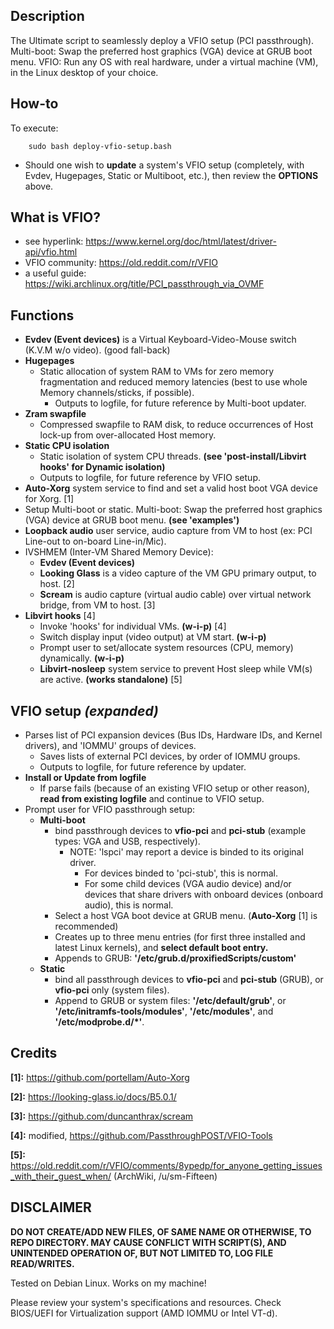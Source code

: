 ## Description
The Ultimate script to seamlessly deploy a VFIO setup (PCI passthrough). Multi-boot: Swap the preferred host graphics (VGA) device at GRUB boot menu. VFIO: Run any OS with real hardware, under a virtual machine (VM), in the Linux desktop of your choice.

## How-to
To execute:

        sudo bash deploy-vfio-setup.bash

* Should one wish to **update** a system's VFIO setup (completely, with Evdev, Hugepages, Static or Multiboot, etc.), then review the **OPTIONS** above.

## What is VFIO?
* see hyperlink:        https://www.kernel.org/doc/html/latest/driver-api/vfio.html
* VFIO community:       https://old.reddit.com/r/VFIO
* a useful guide:       https://wiki.archlinux.org/title/PCI_passthrough_via_OVMF

## Functions

* **Evdev (Event devices)** is a Virtual Keyboard-Video-Mouse switch (K.V.M w/o video). (good fall-back)
* **Hugepages**
    * Static allocation of system RAM to VMs for zero memory fragmentation and reduced memory latencies (best to use whole Memory channels/sticks, if possible).
        * Outputs to logfile, for future reference by Multi-boot updater.
* **Zram swapfile**
    * Compressed swapfile to RAM disk, to reduce occurrences of Host lock-up from over-allocated Host memory.
* **Static CPU isolation**
    * Static isolation of system CPU threads. **(see 'post-install/Libvirt hooks' for Dynamic isolation)**
    * Outputs to logfile, for future reference by VFIO setup.
* **Auto-Xorg** system service to find and set a valid host boot VGA device for Xorg. [1]
* Setup Multi-boot or static. Multi-boot: Swap the preferred host graphics (VGA) device at GRUB boot menu. **(see 'examples')**
* **Loopback audio** user service, audio capture from VM to host (ex: PCI Line-out to on-board Line-in/Mic).
* IVSHMEM (Inter-VM Shared Memory Device):
    * **Evdev (Event devices)**
    * **Looking Glass** is a video capture of the VM GPU primary output, to host. [2]
    * **Scream** is audio capture (virtual audio cable) over virtual network bridge, from VM to host. [3]
* **Libvirt hooks** [4]
    * Invoke 'hooks' for individual VMs. **(w-i-p)** [4]
    * Switch display input (video output) at VM start. **(w-i-p)**
    * Prompt user to set/allocate system resources (CPU, memory) dynamically. **(w-i-p)**
    * **Libvirt-nosleep** system service to prevent Host sleep while VM(s) are active. **(works standalone)** [5]

## VFIO setup *(expanded)*
* Parses list of PCI expansion devices (Bus IDs, Hardware IDs, and Kernel drivers), and 'IOMMU' groups of devices.
    * Saves lists of external PCI devices, by order of IOMMU groups.
    * Outputs to logfile, for future reference by updater.
* **Install or Update from logfile**
    * If parse fails (because of an existing VFIO setup or other reason), **read from existing logfile** and continue to VFIO setup.
* Prompt user for VFIO passthrough setup:
    * **Multi-boot**
        * bind passthrough devices to **vfio-pci** and **pci-stub** (example types: VGA and USB, respectively).
            * NOTE: 'lspci' may report a device is binded to its original driver.
                * For devices binded to 'pci-stub', this is normal.
                * For some child devices (VGA audio device) and/or devices that share drivers with onboard devices (onboard audio), this is normal.
        * Select a host VGA boot device at GRUB menu.   (**Auto-Xorg** [1] is recommended)
        * Creates up to three menu entries (for first three installed and latest Linux kernels), and **select default boot entry.**
        * Appends to GRUB: **'/etc/grub.d/proxifiedScripts/custom'**
    * **Static**
        * bind all passthrough devices to **vfio-pci** and **pci-stub** (GRUB), or **vfio-pci** only (system files).
        * Append to GRUB or system files:   **'/etc/default/grub'**, or **'/etc/initramfs-tools/modules'**, **'/etc/modules'**, and **'/etc/modprobe.d/*'**.

## Credits
**[1]:** https://github.com/portellam/Auto-Xorg

**[2]:** https://looking-glass.io/docs/B5.0.1/

**[3]:** https://github.com/duncanthrax/scream

**[4]:** modified, https://github.com/PassthroughPOST/VFIO-Tools

**[5]:** https://old.reddit.com/r/VFIO/comments/8ypedp/for_anyone_getting_issues_with_their_guest_when/ (ArchWiki, /u/sm-Fifteen)

## DISCLAIMER
**DO NOT CREATE/ADD NEW FILES, OF SAME NAME OR OTHERWISE, TO REPO DIRECTORY. MAY CAUSE CONFLICT WITH SCRIPT(S), AND UNINTENDED OPERATION OF, BUT NOT LIMITED TO, LOG FILE READ/WRITES.**

Tested on Debian Linux. Works on my machine!

Please review your system's specifications and resources. Check BIOS/UEFI for Virtualization support (AMD IOMMU or Intel VT-d).